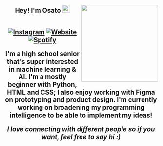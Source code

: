 <h2 align="center"> Hey! I'm Osato <img src="https://media.giphy.com/media/hvRJCLFzcasrR4ia7z/giphy.gif" width="25px"></h>
<img align='right' src="https://media.giphy.com/media/ieyl9zmCjO4b4t6qoY/giphy.gif" width="250">
  <p align="center">
<br>
<a href="https://instagram.com/osat0hamen/"><img src="https://img.shields.io/badge/-osatohamen-df48ff?style=for-the-badge&amp;logo=Instagram&amp;logoColor=white&amp;link=https://instagram.com/osat0hamen/" alt="Instagram"></a>
<a href="https://snapchat.com/bera1too3"><img src="https://img.shields.io/badge/-bera1too3-ff66ce?style=for-the-badge&amp;logo=Snapchat&amp;logoColor=white&amp;link=https://rishi.cx/" alt="Website"></a>
<a href="https://open.spotify.com/user/onosen11"><img src="https://img.shields.io/badge/-osato-31099c?style=for-the-badge&amp;logo=Spotify&amp;logoColor=white&amp;link=https://open.spotify.com/user/rishiosaur?si=-yOz-AfDR1msGjoKn65u6g" alt="Spotify"></a></p>
I'm a high school senior that&#39;s super interested in machine learning & AI. I'm a mostly beginner with Python, HTML and CSS; I also enjoy working with Figma on prototyping and product design.
I'm currently working on broadening my programming intelligence to be able to implement my ideas!

<em><b>I love connecting with different people so if you want, feel free to say hi</b> :)</em>
